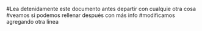 #Lea detenidamente este documento antes departir con cualquie otra cosa
#veamos si podemos rellenar después con más info
#modificamos agregando otra linea
